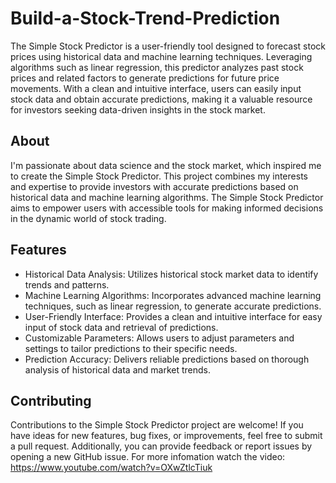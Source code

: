 # Build-a-Stock-Trend-Prediction

The Simple Stock Predictor is a user-friendly tool designed to forecast stock prices using historical data and machine learning techniques. Leveraging algorithms such as linear regression, this predictor analyzes past stock prices and related factors to generate predictions for future price movements. With a clean and intuitive interface, users can easily input stock data and obtain accurate predictions, making it a valuable resource for investors seeking data-driven insights in the stock market.

## About
I'm passionate about data science and the stock market, which inspired me to create the Simple Stock Predictor. This project combines my interests and expertise to provide investors with accurate predictions based on historical data and machine learning algorithms. The Simple Stock Predictor aims to empower users with accessible tools for making informed decisions in the dynamic world of stock trading.

## Features
* Historical Data Analysis: Utilizes historical stock market data to identify trends and patterns.
* Machine Learning Algorithms: Incorporates advanced machine learning techniques, such as linear regression, to generate accurate predictions.
* User-Friendly Interface: Provides a clean and intuitive interface for easy input of stock data and retrieval of predictions.
* Customizable Parameters: Allows users to adjust parameters and settings to tailor predictions to their specific needs.
* Prediction Accuracy: Delivers reliable predictions based on thorough analysis of historical data and market trends.

## Contributing
Contributions to the Simple Stock Predictor project are welcome! If you have ideas for new features, bug fixes, or improvements, feel free to submit a pull request. Additionally, you can provide feedback or report issues by opening a new GitHub issue.
For more infomation watch the video: https://www.youtube.com/watch?v=OXwZtlcTiuk
